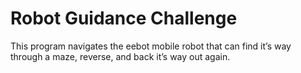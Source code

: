 # Robot Guidance Challenge 

This program navigates the eebot mobile robot that can find it’s way through a maze, reverse, and back it’s way out again. 
